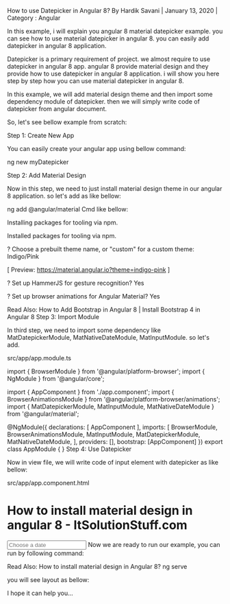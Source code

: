 How to use Datepicker in Angular 8?
 By Hardik Savani |  January 13, 2020 |  Category : Angular


In this example, i will explain you angular 8 material datepicker example. you can see how to use material datepicker in angular 8. you can easily add datepicker in angular 8 application.

Datepicker is a primary requirement of project. we almost require to use datepicker in angular 8 app. angular 8 provide material design and they provide how to use datepicker in angular 8 application. i will show you here step by step how you can use material datepicker in angular 8.

In this example, we will add material design theme and then import some dependency module of datepicker. then we will simply write code of datepicker from angular document.

So, let's see bellow example from scratch:



Step 1: Create New App

You can easily create your angular app using bellow command:

ng new myDatepicker

Step 2: Add Material Design

Now in this step, we need to just install material design theme in our angular 8 application. so let's add as like bellow:

ng add @angular/material
Cmd like bellow:

Installing packages for tooling via npm.

Installed packages for tooling via npm.

? Choose a prebuilt theme name, or "custom" for a custom theme: Indigo/Pink     

   [ Preview: https://material.angular.io?theme=indigo-pink ]

? Set up HammerJS for gesture recognition? Yes

? Set up browser animations for Angular Material? Yes

Read Also: How to Add Bootstrap in Angular 8 | Install Bootstrap 4 in Angular 8
Step 3: Import Module

In third step, we need to import some dependency like MatDatepickerModule, MatNativeDateModule, MatInputModule. so let's add.

src/app/app.module.ts

import { BrowserModule } from '@angular/platform-browser';
import { NgModule } from '@angular/core';
   
import { AppComponent } from './app.component';
import { BrowserAnimationsModule } from '@angular/platform-browser/animations';
import { MatDatepickerModule, MatInputModule, MatNativeDateModule } from '@angular/material';
   
@NgModule({
  declarations: [
    AppComponent
  ],
  imports: [
    BrowserModule,
    BrowserAnimationsModule,
    MatInputModule,
    MatDatepickerModule,
    MatNativeDateModule,
  ],
  providers: [],
  bootstrap: [AppComponent]
})
export class AppModule { }
Step 4: Use Datepicker

Now in view file, we will write code of input element with datepicker as like bellow:

src/app/app.component.html

<h1>How to install material design in angular 8 - ItSolutionStuff.com</h1>
  
<mat-form-field>
  <input matInput [matDatepicker]="picker" placeholder="Choose a date">
  <mat-datepicker-toggle matSuffix [for]="picker"></mat-datepicker-toggle>
  <mat-datepicker #picker></mat-datepicker>
</mat-form-field>
Now we are ready to run our example, you can run by following command:

Read Also: How to install material design in Angular 8?
ng serve

you will see layout as bellow:



I hope it can help you...

